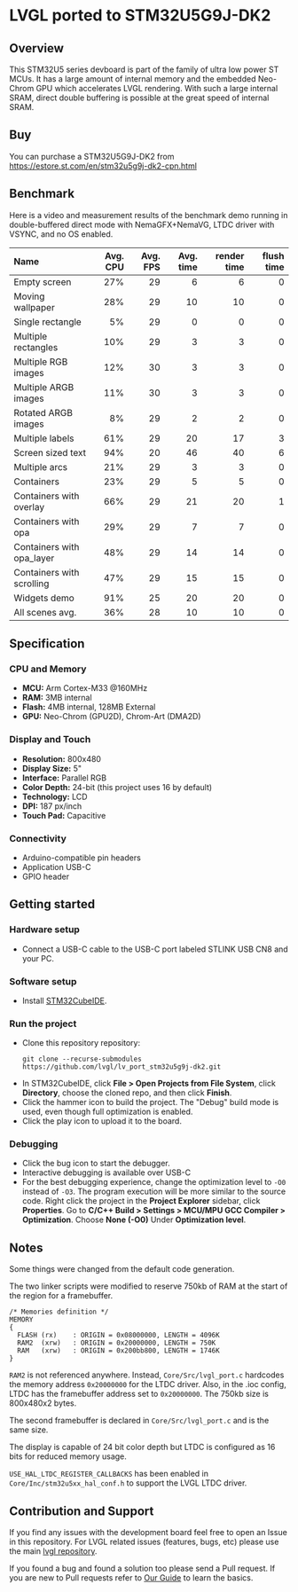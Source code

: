 # LVGL ported to STM32U5G9J-DK2

## Overview

This STM32U5 series devboard is part of the family of ultra low power ST MCUs.
It has a large amount of internal memory and the embedded Neo-Chrom GPU
which accelerates LVGL rendering.
With such a large internal SRAM, direct double buffering is possible
at the great speed of internal SRAM.

## Buy

You can purchase a STM32U5G9J-DK2 from https://estore.st.com/en/stm32u5g9j-dk2-cpn.html

## Benchmark

Here is a video and measurement results of the benchmark demo running
in double-buffered direct mode with NemaGFX+NemaVG, LTDC driver with
VSYNC, and no OS enabled.

<!-- <a href="https://www.youtube.com/watch?v=XXXXXXXXXXXXXXXXXXXXXXX">
    <img src="https://github.com/user-attachments/assets/87c1f2e5-0260-4772-b711-13fdab467474" width="75%">
</a> -->

| Name                      | Avg. CPU | Avg. FPS | Avg. time | render time | flush time |
| :------------------------ | -------: | -------: | --------: | ----------: | ---------: |
| Empty screen              | 27%      | 29       | 6         | 6           | 0          |
| Moving wallpaper          | 28%      | 29       | 10        | 10          | 0          |
| Single rectangle          | 5%       | 29       | 0         | 0           | 0          |
| Multiple rectangles       | 10%      | 29       | 3         | 3           | 0          |
| Multiple RGB images       | 12%      | 30       | 3         | 3           | 0          |
| Multiple ARGB images      | 11%      | 30       | 3         | 3           | 0          |
| Rotated ARGB images       | 8%       | 29       | 2         | 2           | 0          |
| Multiple labels           | 61%      | 29       | 20        | 17          | 3          |
| Screen sized text         | 94%      | 20       | 46        | 40          | 6          |
| Multiple arcs             | 21%      | 29       | 3         | 3           | 0          |
| Containers                | 23%      | 29       | 5         | 5           | 0          |
| Containers with overlay   | 66%      | 29       | 21        | 20          | 1          |
| Containers with opa       | 29%      | 29       | 7         | 7           | 0          |
| Containers with opa_layer | 48%      | 29       | 14        | 14          | 0          |
| Containers with scrolling | 47%      | 29       | 15        | 15          | 0          |
| Widgets demo              | 91%      | 25       | 20        | 20          | 0          |
| All scenes avg.           | 36%      | 28       | 10        | 10          | 0          |

## Specification

### CPU and Memory
- **MCU:** Arm Cortex-M33 @160MHz
- **RAM:** 3MB internal
- **Flash:** 4MB internal, 128MB External
- **GPU:** Neo-Chrom (GPU2D), Chrom-Art (DMA2D)

### Display and Touch
- **Resolution:** 800x480
- **Display Size:** 5"
- **Interface:** Parallel RGB
- **Color Depth:** 24-bit (this project uses 16 by default)
- **Technology:** LCD
- **DPI:** 187 px/inch
- **Touch Pad:** Capacitive

### Connectivity
- Arduino-compatible pin headers
- Application USB-C
- GPIO header

## Getting started

### Hardware setup
- Connect a USB-C cable to the USB-C port labeled
  STLINK USB CN8 and your PC.

### Software setup
- Install [STM32CubeIDE](https://www.st.com/en/development-tools/stm32cubeide.html).

### Run the project
- Clone this repository repository:
  ```shell
  git clone --recurse-submodules https://github.com/lvgl/lv_port_stm32u5g9j-dk2.git 
  ```
- In STM32CubeIDE, click **File > Open Projects from File System**, click **Directory**,
  choose the cloned repo, and then click **Finish**.
- Click the hammer icon to build the project.
  The "Debug" build mode is used, even though full optimization is enabled.
- Click the play icon to upload it to the board.

### Debugging
- Click the bug icon to start the debugger.
- Interactive debugging is available over USB-C
- For the best debugging experience, change the optimization level to `-O0` instead
  of `-O3`. The program execution will be more similar to the source code.
  Right click the project in the **Project Explorer** sidebar, click **Properties**.
  Go to **C/C++ Build > Settings > MCU/MPU GCC Compiler > Optimization**.
  Choose **None (-O0)** Under **Optimization level**.

## Notes

Some things were changed from the default code generation.

The two linker scripts were modified
to reserve 750kb of RAM at the start of the region for a framebuffer.

```
/* Memories definition */
MEMORY
{
  FLASH	(rx)	: ORIGIN = 0x08000000, LENGTH = 4096K
  RAM2	(xrw)	: ORIGIN = 0x20000000, LENGTH = 750K
  RAM	(xrw)	: ORIGIN = 0x200bb800, LENGTH = 1746K
}
```

`RAM2` is not referenced anywhere. Instead, `Core/Src/lvgl_port.c` hardcodes the memory address `0x20000000`
for the LTDC driver. Also, in the .ioc config, LTDC has the framebuffer address set to `0x20000000`.
The 750kb size is 800x480x2 bytes.

The second framebuffer is declared in `Core/Src/lvgl_port.c` and is the same size.

The display is capable of 24 bit color depth but LTDC is configured as 16 bits for
reduced memory usage.

`USE_HAL_LTDC_REGISTER_CALLBACKS` has been enabled in `Core/Inc/stm32u5xx_hal_conf.h` to support the
LVGL LTDC driver.

## Contribution and Support

If you find any issues with the development board feel free to open an Issue in this repository. For LVGL related issues (features, bugs, etc) please use the main [lvgl repository](https://github.com/lvgl/lvgl).

If you found a bug and found a solution too please send a Pull request. If you are new to Pull requests refer to [Our Guide](https://docs.lvgl.io/master/CONTRIBUTING.html#pull-request) to learn the basics.

